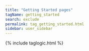 ```yaml
---
title: "Getting Started pages"
tagName: getting_started
search: exclude
permalink: tag_getting_started.html
sidebar: user_sidebar
---
```

{% include taglogic.html %}
